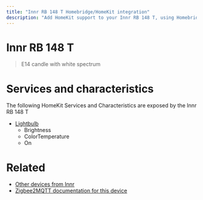 ```yaml
---
title: "Innr RB 148 T Homebridge/HomeKit integration"
description: "Add HomeKit support to your Innr RB 148 T, using Homebridge, Zigbee2MQTT and homebridge-z2m."
---
```

<!---
This file has been GENERATED using src/docgen/docgen.ts
DO NOT EDIT THIS FILE MANUALLY!
-->
# Innr RB 148 T
> E14 candle with white spectrum


# Services and characteristics
The following HomeKit Services and Characteristics are exposed by
the Innr RB 148 T

* [Lightbulb](../../light.md)
  * Brightness
  * ColorTemperature
  * On


# Related
* [Other devices from Innr](../index.md#innr)
* [Zigbee2MQTT documentation for this device](https://www.zigbee2mqtt.io/devices/RB_148_T.html)